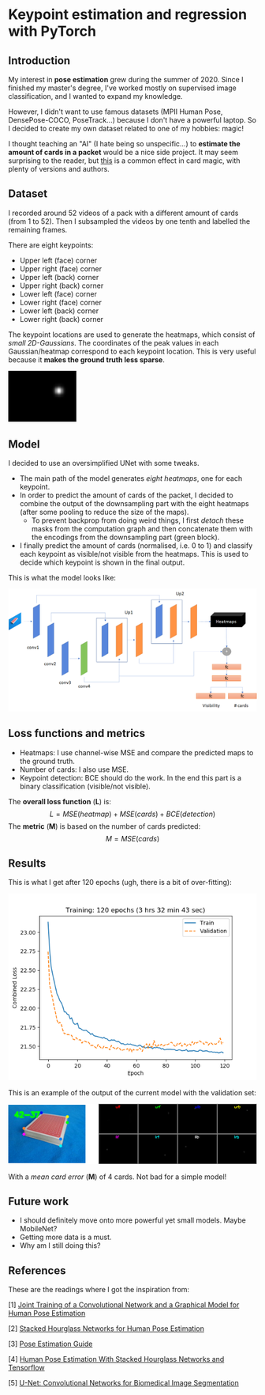 # Keypoint estimation and regression with PyTorch

## Introduction

My interest in **pose estimation** grew during the summer of 2020. Since I finished my master's degree, I've worked mostly on supervised image classification, and I wanted to expand my knowledge.

However, I didn't want to use famous datasets (MPII Human Pose, DensePose-COCO, PoseTrack...) because I don't have a powerful laptop. So I decided to create my own dataset related to one of my hobbies: magic!

I thought teaching an "AI" (I hate being so unspecific...) to **estimate the amount of cards in a packet** would be a nice side project. It may seem surprising to the reader, but [this](https://www.youtube.com/watch?v=nTxY9QUGXVE) is a common effect in card magic, with plenty of versions and authors.

## Dataset

I recorded around 52 videos of a pack with a different amount of cards (from 1 to 52). Then I subsampled the videos by one tenth and labelled the remaining frames.

There are eight keypoints:

- Upper left (face) corner
- Upper right (face) corner
- Upper left (back) corner
- Upper right (back) corner
- Lower left (face) corner
- Lower right (face) corner
- Lower left (back) corner
- Lower right (back) corner

The keypoint locations are used to generate the heatmaps, which consist of *small 2D-Gaussians*. The coordinates of the peak values in each Gaussian/heatmap correspond to each keypoint location. This is very useful because it **makes the ground truth less sparse**.

<img src="docs/heatmap.png" style="zoom:150%;" />

## Model

I decided to use an oversimplified UNet with some tweaks.

- The main path of the model generates *eight heatmaps*, one for each keypoint. 
- In order to predict the amount of cards of the packet, I decided to combine the output of the downsampling part with the eight heatmaps (after some pooling to reduce the size of the maps).
    - To prevent backprop from doing weird things, I first *detach* these masks from the computation graph and then concatenate them with the encodings from the downsampling part (green block).
- I finally predict the amount of cards (normalised, i.e. 0 to 1) and classify each keypoint as visible/not visible from the heatmaps. This is used to decide which keypoint is shown in the final output.

This is what the model looks like:

![My simple UNet](docs/simple_model.png)

## Loss functions and metrics

- Heatmaps: I use channel-wise MSE and compare the predicted maps to the ground truth.
- Number of cards: I also use MSE.
- Keypoint detection: BCE should do the work. In the end this part is a binary classification (visible/not visible).

The **overall loss function** (**L**) is:
$$
L = MSE(heatmap) + MSE(cards) + BCE(detection)
$$
The **metric** (**M**) is based on the number of cards predicted:
$$
M = MSE(cards)
$$


## Results

This is what I get after 120 epochs (ugh, there is a bit of over-fitting):

![My combined MSE losses during training](docs/training.png)

This is an example of the output of the current model with the validation set:

<img src="docs/results.png" alt="The keypoints from a validation image" style="zoom:150%;" />

With a *mean card error* (**M**) of 4 cards. Not bad for a simple model!


## Future work

- I should definitely move onto more powerful yet small models. Maybe MobileNet?
- Getting more data is a must.
- Why am I still doing this?

## References

These are the readings where I got the inspiration from:

[1] [Joint Training of a Convolutional Network and a Graphical Model for Human Pose Estimation](https://arxiv.org/abs/1406.2984)

[2] [Stacked Hourglass Networks for Human Pose Estimation](https://arxiv.org/abs/1603.06937)

[3] [Pose Estimation Guide](https://www.fritz.ai/pose-estimation/)

[4] [Human Pose Estimation With Stacked Hourglass Networks and Tensorflow](https://towardsdatascience.com/human-pose-estimation-with-stacked-hourglass-network-and-tensorflow-c4e9f84fd3ce)

[5] [U-Net: Convolutional Networks for Biomedical Image Segmentation](https://arxiv.org/abs/1505.04597)